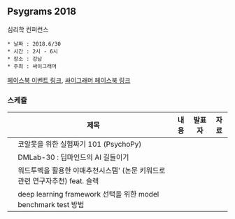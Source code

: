 ## Psygrams 2018

심리학 컨퍼런스

```
* 날짜 : 2018.6/30
* 시간 : 2시 - 6시
* 장소 : 강남
* 주최 : 싸이그래머 
```
[페이스북 이벤트 링크](https://www.facebook.com/events/590394521317191/), [싸이그래머 페이스북 링크](https://www.facebook.com/groups/psygrammer/)


### 스케쥴

|   | 제목  | 내용  | 발표자  | 자료  |
|---|---|---|---|---|
|   | 코알못을 위한 실험짜기 101 (PsychoPy)  |   |   |   |
|   | DMLab-30 : 딥마인드의 AI 길들이기   |   |   |   |
|   | 워드투벡을 활용한 야매추천시스템' (논문 키워드로 관련 연구자추천) feat. 슬랙   |   |   |   |
|   | deep learning framework 선택을 위한 model benchmark test 방법   |   |   |   |
